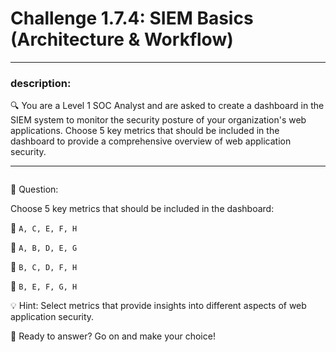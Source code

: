 # **Challenge 1.7.4: SIEM Basics (Architecture & Workflow)**

---

### **description:**

🔍 You are a Level 1 SOC Analyst and are asked to create a dashboard in the SIEM system to monitor the security posture of your organization's web applications. Choose 5 key metrics that should be included in the dashboard to provide a comprehensive overview of web application security.

---
```plaintext

```
🤔 Question:

Choose 5 key metrics that should be included in the dashboard:

🔘 ```A, C, E, F, H```

🔘 ```A, B, D, E, G```

🔘 ```B, C, D, F, H```

🔘 ```B, E, F, G, H```

💡 Hint: Select metrics that provide insights into different aspects of web application security.

🚀 Ready to answer? Go on and make your choice!